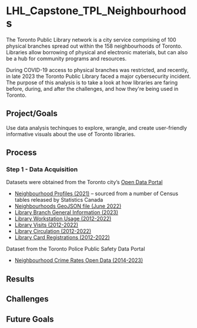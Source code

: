 # LHL_Capstone_TPL_Neighbourhoods

The Toronto Public Library network is a city service comprising of 100 physical branches spread out within the 158 neighbourhoods of Toronto. Libraries allow borrowing of physical and electronic materials, but can also be a hub for community programs and resources.

During COVID-19 access to physical branches was restricted, and recently, in late 2023 the Toronto Public Library faced a major cybersecurity incident. The purpose of this analysis is to take a look at how libraries are faring before, during, and after the challenges, and how they're being used in Toronto.


## Project/Goals
Use data analysis techinques to explore, wrangle, and create user-friendly informative visuals about the use of Toronto libraries. 


## Process
### Step 1 - Data Acquisition

Datasets were obtained from the Toronto city’s [Open Data Portal](https://open.toronto.ca/catalogue/)
* [Neighbourhood Profiles (2021)](https://open.toronto.ca/dataset/neighbourhood-profiles/) – sourced from a number of Census tables released by Statistics Canada 
* [Neighbourhoods GeoJSON file (June 2022)](https://open.toronto.ca/dataset/neighbourhoods/)
* [Library Branch General Information (2023)](https://open.toronto.ca/dataset/library-branch-general-information/)
* [Library Workstation Usage (2012-2022)](https://open.toronto.ca/dataset/library-workstation-usage/) 
* [Library Visits (2012-2022)](https://open.toronto.ca/dataset/library-visits/) 
* [Library Circulation (2012-2022)](https://open.toronto.ca/dataset/library-circulation/) 
* [Library Card Registrations (2012-2022)](https://open.toronto.ca/dataset/library-card-registrations/) 

Dataset from the Toronto Police Public Safety Data Portal
* [Neighbourhood Crime Rates Open Data (2014-2023)](https://data.torontopolice.on.ca/datasets/ea0cfecdb1de416884e6b0bf08a9e195_0/explore)


## Results


## Challenges 


## Future Goals

